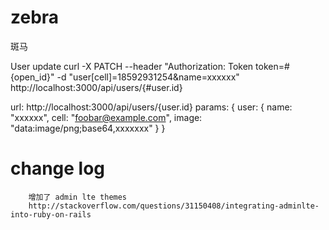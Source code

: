 # zebra
斑马

User update
curl  -X PATCH --header "Authorization: Token token=#{open_id}" -d "user[cell]=18592931254&name=xxxxxx" http://localhost:3000/api/users/{#user.id}

url:    http://localhost:3000/api/users/{user.id}
params:
        {
          user:
          {
            name: "xxxxxx",
            cell: "foobar@example.com",
            image: "data:image/png;base64,xxxxxxx"
          }
        }

# change log

		增加了 admin lte themes
		http://stackoverflow.com/questions/31150408/integrating-adminlte-into-ruby-on-rails
